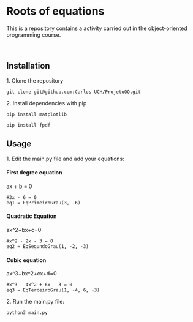 # Roots of equations

<p>This is a repository contains a activity carried out in the object-oriented programming course.</p>
<br>

<h2>Installation</h2>

<p> 1. Clone the repository</p>

~~~ 
git clone git@github.com:Carlos-UCH/ProjetoOO.git
~~~ 

<p>2. Install dependencies with pip</p> 

~~~
pip install matplotlib
~~~

~~~
pip install fpdf
~~~

<h2>Usage</h2>

<p>1. Edit the main.py file and add your equations:</p>

<h4>First degree equation</h4>

ax + b = 0


~~~
#3x - 6 = 0
eq1 = EqPrimeiroGrau(3, -6)  
~~~


<h4>Quadratic Equation</h4>

ax^2+bx+c=0 


~~~
#x^2 - 2x - 3 = 0
eq2 = EqSegundoGrau(1, -2, -3) 
~~~

<h4>Cubic equation</h4>

ax^3+bx^2+cx+d=0

~~~
#x^3 - 4x^2 + 6x - 3 = 0
eq3 = EqTerceiroGrau(1, -4, 6, -3) 

~~~

<p>2. Run the main.py file:</p> 

~~~
python3 main.py
~~~